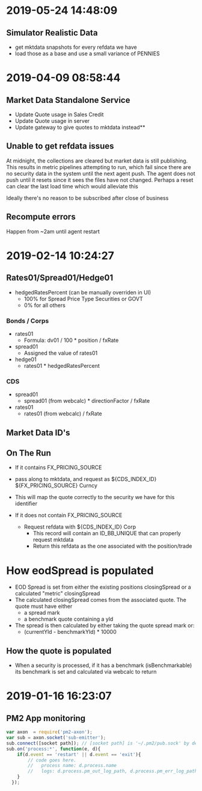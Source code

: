 # 2019-05-24 14:48:09

## Simulator Realistic Data

- get mktdata snapshots for every refdata we have
- load those as a base and use a small variance of PENNIES

# 2019-04-09 08:58:44

## Market Data Standalone Service

- Update Quote usage in Sales Credit
- Update Quote usage in server
- Update gateway to give quotes to mktdata instead**

## Unable to get refdata issues 

At midnight, the collections are cleared but market data is still publishing. This results in metric pipelines attempting to run, which fail since there are no security data in the system until the next agent push. The agent does not push until it resets since it sees the files have not changed. Perhaps a reset can clear the last load time which would alleviate this

Ideally there's no reason to be subscribed after close of business

## Recompute errors

Happen from ~2am until agent restart

# 2019-02-14 10:24:27


## Rates01/Spread01/Hedge01

- hedgedRatesPercent (can be manually overriden in UI)
  - 100% for Spread Price Type Securities or GOVT 
  - 0% for all others

### Bonds / Corps

- rates01
  - Formula: dv01 / 100 * position / fxRate
- spread01
  - Assigned the value of rates01
- hedge01
  - rates01 * hedgedRatesPercent

### CDS
- spread01
  - spread01 (from webcalc) * directionFactor / fxRate
- rates01
  - rates01 (from webcalc) / fxRate

## Market Data ID's

## On The Run

- If it contains FX_PRICING_SOURCE
 - pass along to mktdata, and request as ${CDS_INDEX_ID} ${FX_PRICING_SOURCE} Curncy

 - This will map the quote correctly to the security we have for this identifier

- If it does not contain FX_PRICING_SOURCE
  - Request refdata with ${CDS_INDEX_ID} Corp
    - This record will contain an ID_BB_UNIQUE that can properly request mktdata
    - Return this refdata as the one associated with the position/trade

# How eodSpread is populated

- EOD Spread is set from either the existing positions closingSpread or a calculated "metric" closingSpread
- The calculated closingSpread comes from the associated quote. The quote must have either
    - a spread mark
    - a benchmark quote containing a yld
- The spread is then calculated by either taking the quote spread mark or:
   - (currentYld - benchmarkYld) * 10000

## How the quote is populated

- When a security is processed, if it has a benchmark (isBenchmarkable) its benchmark is set and calculated via webcalc to return 

# 2019-01-16 16:23:07

## PM2 App monitoring
```javascript
var axon  = require('pm2-axon');
var sub = axon.socket('sub-emitter');
sub.connect([socket path]); // [socket path] is '~/.pm2/pub.sock' by default.
sub.on('process:*', function(e, d){
    if(d.event == 'restart' || d.event == 'exit'){
        // code goes here. 
        //   process name: d.process.name
        //   logs: d.process.pm_out_log_path, d.process.pm_err_log_path
    }
  });
```

